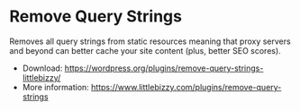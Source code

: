 # Remove Query Strings

Removes all query strings from static resources meaning that proxy servers and beyond can better cache your site content (plus, better SEO scores).

* Download: https://wordpress.org/plugins/remove-query-strings-littlebizzy/
* More information: https://www.littlebizzy.com/plugins/remove-query-strings
